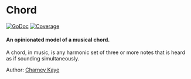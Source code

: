 # Chord

[![GoDoc](https://godoc.org/github.com/go-music/music/chord?status.svg)](https://godoc.org/github.com/go-music/music/chord) [![Coverage](https://img.shields.io/badge/coverage-100%-brightgreen.svg?style=flat)](https://gocover.io/github.com/go-music/music/chord)

#### An opinionated model of a musical chord.

A chord, in music, is any harmonic set of three or more notes that is heard as if sounding simultaneously.

Author: [Charney Kaye](http://w.charney.io)
